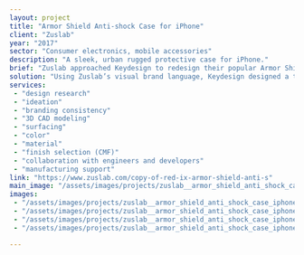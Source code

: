 ```yaml
---
layout: project
title: "Armor Shield Anti-shock Case for iPhone"
client: "Zuslab"
year: "2017"
sector: "Consumer electronics, mobile accessories"
description: "A sleek, urban rugged protective case for iPhone."
brief: "Zuslab approached Keydesign to redesign their popular Armor Shield case, to refresh the styling and reduce the cost of the current multi-part construction."
solution: "Using Zuslab’s visual brand language, Keydesign designed a two-part case with various textures to highlight the functional elements of the rugged design. The new design resulted in reduced manufacturing time and lowered material costs."
services:
 - "design research"
 - "ideation"
 - "branding consistency"
 - "3D CAD modeling"
 - "surfacing"
 - "color"
 - "material"
 - "finish selection (CMF)"
 - "collaboration with engineers and developers"
 - "manufacturing support"
link: "https://www.zuslab.com/copy-of-red-ix-armor-shield-anti-s"
main_image: "/assets/images/projects/zuslab__armor_shield_anti_shock_case_iphone/h_w_Zuslab.jpg"
images:
 - "/assets/images/projects/zuslab__armor_shield_anti_shock_case_iphone/p_w_Zuslab_01.jpg"
 - "/assets/images/projects/zuslab__armor_shield_anti_shock_case_iphone/p_w_Zuslab_02.jpg"
 - "/assets/images/projects/zuslab__armor_shield_anti_shock_case_iphone/p_w_Zuslab_03.jpg"
 - "/assets/images/projects/zuslab__armor_shield_anti_shock_case_iphone/p_w_Zuslab_04.jpg"

---
```

